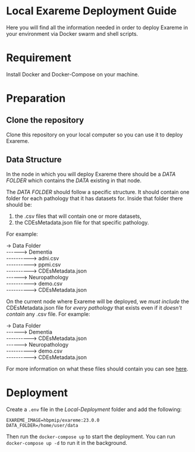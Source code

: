 # Local Exareme Deployment Guide

Here you will find all the information needed in order to deploy Exareme in your environment via Docker swarm and shell scripts.

# Requirement

Install Docker and Docker-Compose on your machine.

# Preparation

## Clone the repository 

Clone this repository on your local computer so you can use it to deploy Exareme.

## Data Structure
In the node in which you will deploy Exareme there should be a *DATA FOLDER* which contains the *DATA* existing in that node.

The *DATA FOLDER* should follow a specific structure.
It should contain one folder for each pathology that it has datasets for. Inside that folder there should be:
1) the .csv files that will contain one or more datasets, 
2) the CDEsMetadata.json file for that specific pathology.

For example:

-> Data Folder <br />
------> Dementia <br />
----------> adni.csv <br />
----------> ppmi.csv <br />
----------> CDEsMetadata.json <br />
------> Neuropathology <br />
----------> demo.csv <br />
----------> CDEsMetadata.json <br />

On the current node where Exareme will be deployed, we *must include* the CDEsMetadata.json file for *every pathology* that exists even if it *doesn't contain* any .csv file.
For example:

-> Data Folder <br />
------> Dementia <br />
----------> CDEsMetadata.json <br />
------> Neuropathology <br />
----------> demo.csv <br />
----------> CDEsMetadata.json <br />

For more information on what these files should contain you can see <a href="../Documentation/InputRequirements.md#input-requirements">here</a>.

# Deployment

Create a ```.env``` file in the *Local-Deployment* folder and add the following:
```
EXAREME_IMAGE=hbpmip/exareme:23.0.0
DATA_FOLDER=/home/user/data
```

Then run the ```docker-compose up``` to start the deployment. You can run ```docker-compose up -d``` to run it in the background.
